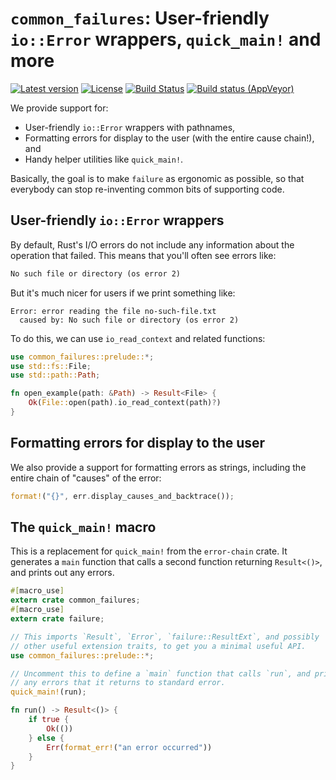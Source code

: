# `common_failures`: User-friendly `io::Error` wrappers, `quick_main!` and more

[![Latest version](https://img.shields.io/crates/v/common_failures.svg)](https://crates.io/crates/common_failures) [![License](https://img.shields.io/crates/l/common_failures.svg)](https://creativecommons.org/publicdomain/zero/1.0/) [![Build Status](https://travis-ci.org/emk/subtitles-rs.svg?branch=master)](https://travis-ci.org/emk/subtitles-rs) [![Build status (AppVeyor)](https://ci.appveyor.com/api/projects/status/188eau91m9umve8u/branch/master?svg=true)](https://ci.appveyor.com/project/emk/substudy/branch/master)

We provide support for:

- User-friendly `io::Error` wrappers with pathnames,
- Formatting errors for display to the user (with the entire cause chain!), and
- Handy helper utilities like `quick_main!`.

Basically, the goal is to make `failure` as ergonomic as possible, so that
everybody can stop re-inventing common bits of supporting code.

## User-friendly `io::Error` wrappers

By default, Rust's I/O errors do not include any information about the operation
that failed. This means that you'll often see errors like:

```txt
No such file or directory (os error 2)
```

But it's much nicer for users if we print something like:

```
Error: error reading the file no-such-file.txt
  caused by: No such file or directory (os error 2)
```

To do this, we can use `io_read_context` and related functions:

```rust
use common_failures::prelude::*;
use std::fs::File;
use std::path::Path;

fn open_example(path: &Path) -> Result<File> {
    Ok(File::open(path).io_read_context(path)?)
}
```

## Formatting errors for display to the user

We also provide a support for formatting errors as strings, including the entire
chain of "causes" of the error:

```rust
format!("{}", err.display_causes_and_backtrace());
```

## The `quick_main!` macro

This is a replacement for `quick_main!` from the `error-chain` crate. It
generates a `main` function that calls a second function returning `Result<()>`,
and prints out any errors.

```rust
#[macro_use]
extern crate common_failures;
#[macro_use]
extern crate failure;

// This imports `Result`, `Error`, `failure::ResultExt`, and possibly
// other useful extension traits, to get you a minimal useful API.
use common_failures::prelude::*;

// Uncomment this to define a `main` function that calls `run`, and prints
// any errors that it returns to standard error.
quick_main!(run);

fn run() -> Result<()> {
    if true {
        Ok(())
    } else {
        Err(format_err!("an error occurred"))
    }
}
```
